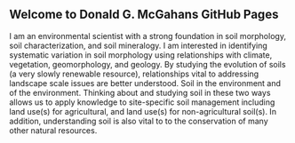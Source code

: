 ## Welcome to Donald G. McGahans GitHub Pages

I am an environmental scientist with a strong foundation in soil
	morphology, soil characterization, and soil mineralogy. I am interested 
  in identifying systematic variation in soil morphology using
	relationships with climate, vegetation, geomorphology, and
	geology. By studying the evolution of soils (a very slowly
	renewable resource), relationships vital to addressing landscape
	scale issues are better understood. Soil in the environment and
	of the environment. Thinking about and studying soil in these two
	ways allows us to apply knowledge to site-specific soil
	management including land use(s) for agricultural, and land
	use(s) for non-agricultural soil(s). In addition, understanding
	soil is also vital to to the conservation of many other natural
	resources.
  
  
